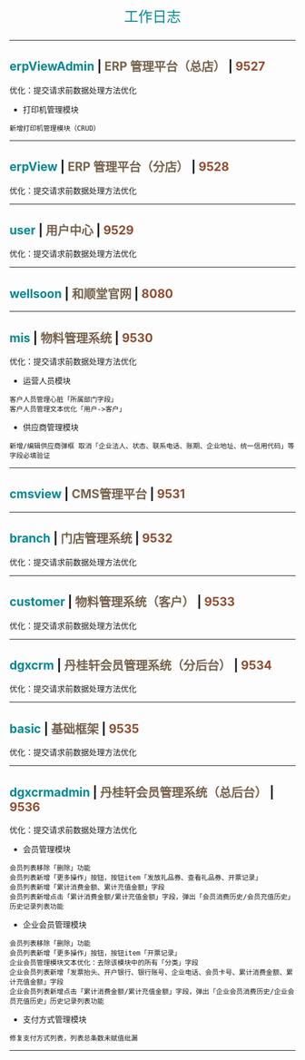 <p align="center" style="font-size: 25px; color: #008792;">工作日志</p>

---

## <span style="color: #008792;">erpViewAdmin</span> | <span style="color: #76624c;">ERP 管理平台（总店）</span> | <span style="color: #8f4b2e;">9527</span>

优化：提交请求前数据处理方法优化

- 打印机管理模块

```
新增打印机管理模块（CRUD）
```

---

## <span style="color: #008792;">erpView</span> | <span style="color: #76624c;">ERP 管理平台（分店）</span> | <span style="color: #8f4b2e;">9528</span>

优化：提交请求前数据处理方法优化

---

## <span style="color: #008792;">user</span> | <span style="color: #76624c;">用户中心</span> | <span style="color: #8f4b2e;">9529</span>

优化：提交请求前数据处理方法优化

---

## <span style="color: #008792;">wellsoon</span> | <span style="color: #76624c;">和顺堂官网</span> | <span style="color: #8f4b2e;">8080</span>

---

## <span style="color: #008792;">mis</span> | <span style="color: #76624c;">物料管理系统</span> | <span style="color: #8f4b2e;">9530</span>

优化：提交请求前数据处理方法优化

- 运营人员模块

```
客户人员管理心脏「所属部门字段」
客户人员管理文本优化「用户->客户」
```

- 供应商管理模块

```
新增/编辑供应商弹框 取消「企业法人、状态、联系电话、账期、企业地址、统一信用代码」等字段必填验证
```

---

## <span style="color: #008792;">cmsview</span> | <span style="color: #76624c;">CMS管理平台</span> | <span style="color: #8f4b2e;">9531</span>

---

## <span style="color: #008792;">branch</span> | <span style="color: #76624c;">门店管理系统</span> | <span style="color: #8f4b2e;">9532</span>

优化：提交请求前数据处理方法优化

---

## <span style="color: #008792;">customer</span> | <span style="color: #76624c;">物料管理系统（客户）</span> | <span style="color: #8f4b2e;">9533</span>

优化：提交请求前数据处理方法优化

---

## <span style="color: #008792;">dgxcrm</span> | <span style="color: #76624c;">丹桂轩会员管理系统（分后台）</span> | <span style="color: #8f4b2e;">9534</span>

优化：提交请求前数据处理方法优化

---

## <span style="color: #008792;">basic</span> | <span style="color: #76624c;">基础框架</span> | <span style="color: #8f4b2e;">9535</span>

优化：提交请求前数据处理方法优化

---

## <span style="color: #008792;">dgxcrmadmin</span> | <span style="color: #76624c;">丹桂轩会员管理系统（总后台）</span> | <span style="color: #8f4b2e;">9536</span>

优化：提交请求前数据处理方法优化

- 会员管理模块

```
会员列表移除「删除」功能
会员列表新增「更多操作」按钮，按钮item「发放礼品券、查看礼品券、开票记录」
会员列表新增「累计消费金额、累计充值金额」字段
会员列表新增点击「累计消费金额/累计充值金额」字段，弹出「会员消费历史/会员充值历史」历史记录列表功能
```

- 企业会员管理模块

```
会员列表移除「删除」功能
会员列表新增「更多操作」按钮，按钮item「开票记录」
企业会员管理模块文本优化：去除该模块中的所有「分类」字段
企业会员列表新增「发票抬头、开户银行、银行账号、企业电话、会员卡号、累计消费金额、累计充值金额」字段
企业会员列表新增点击「累计消费金额/累计充值金额」字段，弹出「企业会员消费历史/企业会员充值历史」历史记录列表功能
```

- 支付方式管理模块

```
修复支付方式列表，列表总条数未赋值纰漏
```

---
